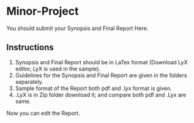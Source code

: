 # Minor-Project
You should submit your Synopsis and Final Report Here.

## Instructions
1. Synopsis and Final Report should be in LaTex format (Download LyX editor, LyX is used in the sample).
1. Guidelines for the Synopsis and Final Report are given in the folders separately.
1. Sample format of the Report both pdf and .lyx format is given. 
1. .LyX is in Zip folder download it; and compare both pdf and .Lyx are same.

Now you can edit the Report.



